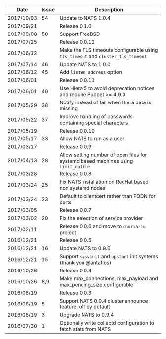 |Date      |Issue |Description                                                                                              |
|----------|------|---------------------------------------------------------------------------------------------------------|
|2017/10/03|54    |Update to NATS 1.0.4                                                                                     |
|2017/09/21|      |Release 0.1.0                                                                                            |
|2017/09/08|50    |Support FreeBSD                                                                                          |
|2017/07/25|      |Release 0.0.12                                                                                           |
|2017/06/12|      |Make the TLS timeouts configurable using `tls_timeout` and `cluster_tls_timeout`                         |
|2017/07/14|46    |Update NATS to 1.0.0                                                                                     |
|2017/06/12|45    |Add `listen_address` option                                                                              |
|2017/06/01|      |Release 0.0.11                                                                                           |
|2017/06/01|40    |Use Hiera 5 to avoid deprecation notices and require Puppet >= 4.9.0                                     |
|2017/05/29|38    |Notify instead of fail when Hiera data is missing                                                        |
|2017/05/22|37    |Improve handling of passwords containing special characters                                              |
|2017/05/19|      |Release 0.0.10                                                                                           |
|2017/05/17|33    |Allow NATS to run as a user                                                                              |
|2017/03/17|      |Release 0.0.9                                                                                            |
|2017/04/13|28    |Allow setting number of open files for systemd based machines using `limit_nofile`                       |
|2017/03/28|      |Release 0.0.8                                                                                            |
|2017/03/24|25    |Fix NATS installation on RedHat based non systemd nodes                                                  |
|2017/03/24|23    |Default to clientcert rather than FQDN for certs                                                         |
|2017/03/05|      |Release 0.0.7                                                                                            |
|2017/03/02|20    |Fix the selection of service provider                                                                    |
|2017/02/11|      |Release 0.0.6 and move to `choria-io` project                                                            |
|2016/12/21|      |Release 0.0.5                                                                                            |
|2016/12/21|16    |Update NATS to 0.9.6                                                                                     |
|2016/12/21|15    |Support `sysvinit` and `upstart` init systems (thank you @antaflos)                                      |
|2016/10/26|      |Release 0.0.4                                                                                            |
|2016/10/26|8,9   |Make max_connections, max_payload and max_pending_size configurable                                      |
|2016/08/19|      |Release 0.0.3                                                                                            |
|2016/08/19|5     |Support NATS 0.9.4 cluster announce feature, off by default                                              |
|2016/08/19|3     |Upgrade NATS to 0.9.4                                                                                    |
|2016/07/30|1     |Optionally write collectd configuration to fetch stats from NATS                                         |
